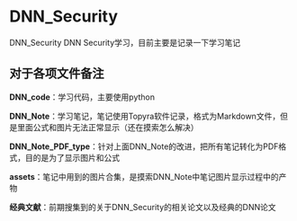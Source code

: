 # DNN_Security
DNN_Security DNN Security学习，目前主要是记录一下学习笔记  

## 对于各项文件备注 
**DNN_code**：学习代码，主要使用python  

**DNN_Note**：学习笔记，笔记使用Topyra软件记录，格式为Markdown文件，但是里面公式和图片无法正常显示（还在摸索怎么解决） 

**DNN_Note_PDF_type**：针对上面DNN_Note的改进，把所有笔记转化为PDF格式，目的是为了显示图片和公式  

**assets**：笔记中用到的图片合集，是摸索DNN_Note中笔记图片显示过程中的产物  

**经典文献**：前期搜集到的关于DNN_Security的相关论文以及经典的DNN论文
